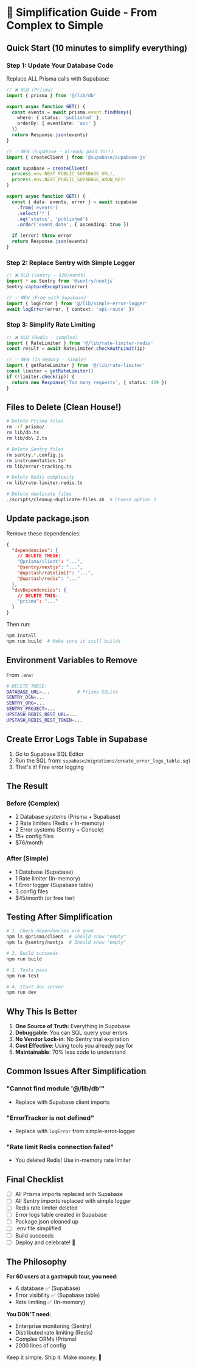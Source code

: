 # 🚀 Simplification Guide - From Complex to Simple

## Quick Start (10 minutes to simplify everything)

### Step 1: Update Your Database Code

Replace ALL Prisma calls with Supabase:

```typescript
// ❌ OLD (Prisma)
import { prisma } from '@/lib/db'

export async function GET() {
  const events = await prisma.event.findMany({
    where: { status: 'published' },
    orderBy: { eventDate: 'asc' }
  })
  return Response.json(events)
}
```

```typescript
// ✅ NEW (Supabase - already paid for!)
import { createClient } from '@supabase/supabase-js'

const supabase = createClient(
  process.env.NEXT_PUBLIC_SUPABASE_URL!,
  process.env.NEXT_PUBLIC_SUPABASE_ANON_KEY!
)

export async function GET() {
  const { data: events, error } = await supabase
    .from('events')
    .select('*')
    .eq('status', 'published')
    .order('event_date', { ascending: true })

  if (error) throw error
  return Response.json(events)
}
```

### Step 2: Replace Sentry with Simple Logger

```typescript
// ❌ OLD (Sentry - $26/month)
import * as Sentry from '@sentry/nextjs'
Sentry.captureException(error)
```

```typescript
// ✅ NEW (Free with Supabase)
import { logError } from '@/lib/simple-error-logger'
await logError(error, { context: 'api-route' })
```

### Step 3: Simplify Rate Limiting

```typescript
// ❌ OLD (Redis - complex)
import { RateLimiter } from '@/lib/rate-limiter-redis'
const result = await RateLimiter.checkAuthLimit(ip)
```

```typescript
// ✅ NEW (In-memory - simple)
import { getRateLimiter } from '@/lib/rate-limiter'
const limiter = getRateLimiter()
if (!limiter.check(ip)) {
  return new Response('Too many requests', { status: 429 })
}
```

## Files to Delete (Clean House!)

```bash
# Delete Prisma files
rm -rf prisma/
rm lib/db.ts
rm lib/db\ 2.ts

# Delete Sentry files
rm sentry.*.config.js
rm instrumentation.ts*
rm lib/error-tracking.ts

# Delete Redis complexity
rm lib/rate-limiter-redis.ts

# Delete duplicate files
./scripts/cleanup-duplicate-files.sh  # Choose option 3
```

## Update package.json

Remove these dependencies:
```json
{
  "dependencies": {
    // DELETE THESE:
    "@prisma/client": "...",
    "@sentry/nextjs": "...",
    "@upstash/ratelimit": "...",
    "@upstash/redis": "..."
  },
  "devDependencies": {
    // DELETE THIS:
    "prisma": "..."
  }
}
```

Then run:
```bash
npm install
npm run build  # Make sure it still builds
```

## Environment Variables to Remove

From `.env`:
```bash
# DELETE THESE:
DATABASE_URL=...          # Prisma SQLite
SENTRY_DSN=...
SENTRY_ORG=...
SENTRY_PROJECT=...
UPSTASH_REDIS_REST_URL=...
UPSTASH_REDIS_REST_TOKEN=...
```

## Create Error Logs Table in Supabase

1. Go to Supabase SQL Editor
2. Run the SQL from: `supabase/migrations/create_error_logs_table.sql`
3. That's it! Free error logging

## The Result

### Before (Complex)
- 2 Database systems (Prisma + Supabase)
- 2 Rate limiters (Redis + In-memory)
- 2 Error systems (Sentry + Console)
- 15+ config files
- $76/month

### After (Simple)
- 1 Database (Supabase)
- 1 Rate limiter (In-memory)
- 1 Error logger (Supabase table)
- 3 config files
- $45/month (or free tier)

## Testing After Simplification

```bash
# 1. Check dependencies are gone
npm ls @prisma/client  # Should show "empty"
npm ls @sentry/nextjs  # Should show "empty"

# 2. Build succeeds
npm run build

# 3. Tests pass
npm run test

# 4. Start dev server
npm run dev
```

## Why This Is Better

1. **One Source of Truth**: Everything in Supabase
2. **Debuggable**: You can SQL query your errors
3. **No Vendor Lock-in**: No Sentry trial expiration
4. **Cost Effective**: Using tools you already pay for
5. **Maintainable**: 70% less code to understand

## Common Issues After Simplification

### "Cannot find module '@/lib/db'"
- Replace with Supabase client imports

### "ErrorTracker is not defined"
- Replace with `logError` from simple-error-logger

### "Rate limit Redis connection failed"
- You deleted Redis! Use in-memory rate limiter

## Final Checklist

- [ ] All Prisma imports replaced with Supabase
- [ ] All Sentry imports replaced with simple logger
- [ ] Redis rate limiter deleted
- [ ] Error logs table created in Supabase
- [ ] Package.json cleaned up
- [ ] .env file simplified
- [ ] Build succeeds
- [ ] Deploy and celebrate! 🎉

## The Philosophy

**For 60 users at a gastropub tour, you need:**
- A database ✅ (Supabase)
- Error visibility ✅ (Supabase table)
- Rate limiting ✅ (In-memory)

**You DON'T need:**
- Enterprise monitoring (Sentry)
- Distributed rate limiting (Redis)
- Complex ORMs (Prisma)
- 2000 lines of config

Keep it simple. Ship it. Make money. 🚀